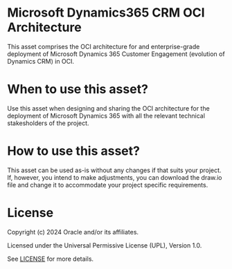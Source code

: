 # Microsoft Dynamics365 CRM OCI Architecture
 
This asset comprises the OCI architecture for and enterprise-grade deployment of Microsoft Dynamics 365 Customer Engagement (evolution of Dynamics CRM) in OCI. 
 
# When to use this asset?
 
Use this asset when designing and sharing the OCI architecture for the deployment of Microsoft Dynamics 365 with all the relevant technical stakesholders of the project. 
 
# How to use this asset?
 
This asset can be used as-is without any changes if that suits your project. If, however, you intend to make adjustments, you can download the draw.io file and change it to accommodate your project specific requirements.
 
 
# License
 
Copyright (c) 2024 Oracle and/or its affiliates.
 
Licensed under the Universal Permissive License (UPL), Version 1.0.
 
See [LICENSE](https://github.com/oracle-devrel/technology-engineering/blob/main/LICENSE) for more details.